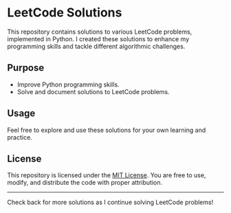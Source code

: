 # LeetCode Solutions

This repository contains solutions to various LeetCode problems, implemented in Python. I created these solutions to enhance my programming skills and tackle different algorithmic challenges.

## Purpose

- Improve Python programming skills.
- Solve and document solutions to LeetCode problems.

## Usage

Feel free to explore and use these solutions for your own learning and practice.

## License

This repository is licensed under the [MIT License](LICENSE). You are free to use, modify, and distribute the code with proper attribution.

---

Check back for more solutions as I continue solving LeetCode problems!
